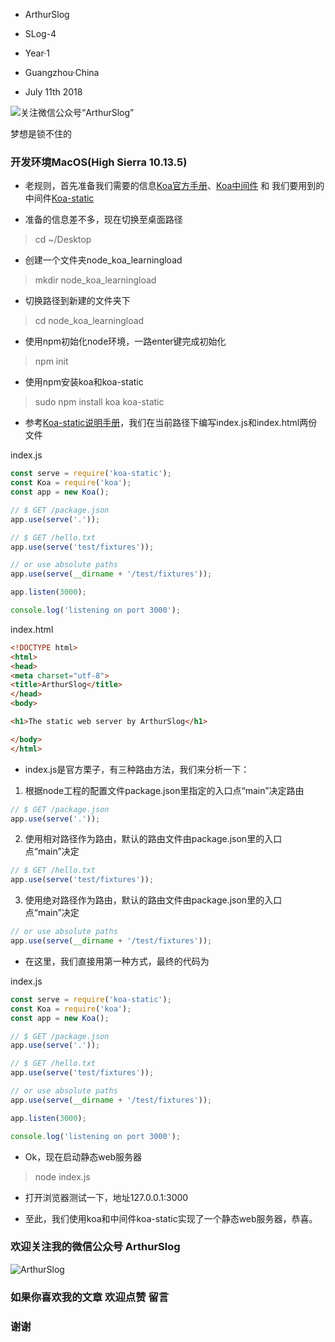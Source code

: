* ArthurSlog
* SLog-4
* Year·1

* Guangzhou·China
* July 11th 2018

![关注微信公众号“ArthurSlog”](https://user-gold-cdn.xitu.io/2018/7/11/164859cff759c3ef?w=128&h=130&f=jpeg&s=15801 "微信扫描二维码，关注我的公众号")

 梦想是锁不住的

### 开发环境MacOS(High Sierra 10.13.5)

* 老规则，首先准备我们需要的信息[Koa官方手册](https://koajs.cn/)、[Koa中间件](https://github.com/koajs/koa/wiki#middleware) 和 我们要用到的中间件[Koa-static](https://github.com/koajs/static)

* 准备的信息差不多，现在切换至桌面路径

> cd ~/Desktop

* 创建一个文件夹node_koa_learningload

> mkdir node_koa_learningload

* 切换路径到新建的文件夹下

> cd node_koa_learningload

* 使用npm初始化node环境，一路enter键完成初始化

> npm init

* 使用npm安装koa和koa-static

> sudo npm install koa koa-static

* 参考[Koa-static说明手册](https://github.com/koajs/static)，我们在当前路径下编写index.js和index.html两份文件

index.js
``` js
const serve = require('koa-static');
const Koa = require('koa');
const app = new Koa();

// $ GET /package.json
app.use(serve('.'));

// $ GET /hello.txt
app.use(serve('test/fixtures'));

// or use absolute paths
app.use(serve(__dirname + '/test/fixtures'));

app.listen(3000);

console.log('listening on port 3000');
```

index.html

``` html
<!DOCTYPE html>
<html>
<head>
<meta charset="utf-8">
<title>ArthurSlog</title>
</head>
<body>

<h1>The static web server by ArthurSlog</h1>

</body>
</html>
```
* index.js是官方栗子，有三种路由方法，我们来分析一下：
1. 根据node工程的配置文件package.json里指定的入口点“main”决定路由

``` js
// $ GET /package.json
app.use(serve('.'));
```

2. 使用相对路径作为路由，默认的路由文件由package.json里的入口点“main”决定

``` js
// $ GET /hello.txt
app.use(serve('test/fixtures'));
```

3. 使用绝对路径作为路由，默认的路由文件由package.json里的入口点“main”决定

``` js
// or use absolute paths
app.use(serve(__dirname + '/test/fixtures'));
```

* 在这里，我们直接用第一种方式，最终的代码为

index.js
``` js
const serve = require('koa-static');
const Koa = require('koa');
const app = new Koa();

// $ GET /package.json
app.use(serve('.'));

// $ GET /hello.txt
app.use(serve('test/fixtures'));

// or use absolute paths
app.use(serve(__dirname + '/test/fixtures'));

app.listen(3000);

console.log('listening on port 3000');
```

* Ok，现在启动静态web服务器

> node index.js

* 打开浏览器测试一下，地址127.0.0.1:3000


* 至此，我们使用koa和中间件koa-static实现了一个静态web服务器，恭喜。

### 欢迎关注我的微信公众号 ArthurSlog

![ArthurSlog](https://user-gold-cdn.xitu.io/2018/7/11/164859cff759c3ef?w=128&h=130&f=jpeg&s=15801 "微信扫描二维码，关注我的公众号")

### 如果你喜欢我的文章 欢迎点赞 留言
### 谢谢